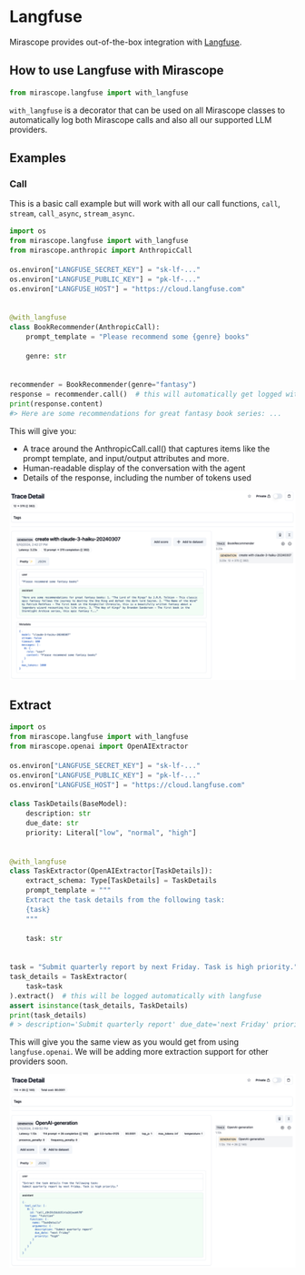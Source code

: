 # Langfuse

Mirascope provides out-of-the-box integration with [Langfuse](https://langfuse.com/).

## How to use Langfuse with Mirascope

```python
from mirascope.langfuse import with_langfuse
```

`with_langfuse` is a decorator that can be used on all Mirascope classes to automatically log both Mirascope calls and also all our supported LLM providers.

## Examples

### Call

This is a basic call example but will work with all our call functions, `call`, `stream`, `call_async`, `stream_async`.

```python
import os
from mirascope.langfuse import with_langfuse
from mirascope.anthropic import AnthropicCall

os.environ["LANGFUSE_SECRET_KEY"] = "sk-lf-..."
os.environ["LANGFUSE_PUBLIC_KEY"] = "pk-lf-..."
os.environ["LANGFUSE_HOST"] = "https://cloud.langfuse.com"


@with_langfuse
class BookRecommender(AnthropicCall):
    prompt_template = "Please recommend some {genre} books"

    genre: str


recommender = BookRecommender(genre="fantasy")
response = recommender.call()  # this will automatically get logged with langfuse
print(response.content)
#> Here are some recommendations for great fantasy book series: ...
```

This will give you:

* A trace around the AnthropicCall.call() that captures items like the prompt template, and input/output attributes and more.
* Human-readable display of the conversation with the agent
* Details of the response, including the number of tokens used

![langfuse-screenshot-mirascope-anthropic-call](../assets/langfuse-screenshot-mirascope-anthropic-call.png)

## Extract

```python
import os
from mirascope.langfuse import with_langfuse
from mirascope.openai import OpenAIExtractor

os.environ["LANGFUSE_SECRET_KEY"] = "sk-lf-..."
os.environ["LANGFUSE_PUBLIC_KEY"] = "pk-lf-..."
os.environ["LANGFUSE_HOST"] = "https://cloud.langfuse.com"

class TaskDetails(BaseModel):
    description: str
    due_date: str
    priority: Literal["low", "normal", "high"]


@with_langfuse
class TaskExtractor(OpenAIExtractor[TaskDetails]):
    extract_schema: Type[TaskDetails] = TaskDetails
    prompt_template = """
    Extract the task details from the following task:
    {task}
    """

    task: str


task = "Submit quarterly report by next Friday. Task is high priority."
task_details = TaskExtractor(
    task=task
).extract()  # this will be logged automatically with langfuse
assert isinstance(task_details, TaskDetails)
print(task_details)
# > description='Submit quarterly report' due_date='next Friday' priority='high'
```

This will give you the same view as you would get from using `langfuse.openai`. We will be adding more extraction support for other providers soon.

![langfuse-screenshot-mirascope-openai-extractor](../assets/langfuse-screenshot-mirascope-openai-extractor.png)
